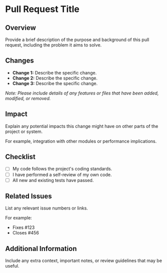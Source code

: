 <!-- vim: set ft=markdown: -->
<!--
  Please use this template when creating a Pull Request.
  This template is intended to standardize communication for the project.
-->

# Pull Request Title

## Overview

Provide a brief description of the purpose and background of this pull request, including the problem it aims to solve.

## Changes

- **Change 1:** Describe the specific change.
- **Change 2:** Describe the specific change.
- **Change 3:** Describe the specific change.

*Note: Please include details of any features or files that have been added, modified, or removed.*

## Impact

Explain any potential impacts this change might have on other parts of the project or system.

For example, integration with other modules or performance implications.

## Checklist

- [ ] My code follows the project's coding standards.
- [ ] I have performed a self-review of my own code.
- [ ] All new and existing tests have passed.

## Related Issues

List any relevant issue numbers or links.

For example:

- Fixes #123
- Closes #456

## Additional Information

Include any extra context, important notes, or review guidelines that may be useful.
